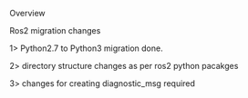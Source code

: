 Overview


Ros2 migration changes

1> Python2.7 to Python3 migration done.

2> directory structure changes as per ros2 python pacakges

3> changes for creating diagnostic_msg required
